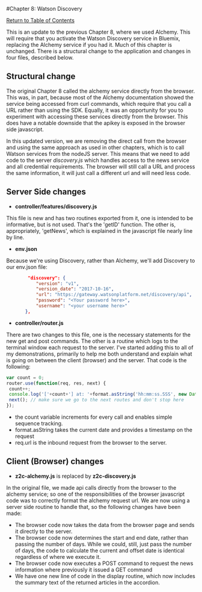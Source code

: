 #Chapter 8: Watson Discovery

[Return to Table of Contents](../README.pdf)

This is an update to the previous Chapter 8, where we used Alchemy. This will require that you activate the Watson Discovery service in Bluemix, replacing the Alchemy service if you had it. Much of this chapter is unchanged. There is a structural change to the application and changes in four files, described below. 
## Structural change

The original Chapter 8 called the alchemy service directly from the browser. This was, in part, because most of the Alchemy documentation showed the service being accessed from curl commands, which require that you call a URL rather than using the SDK. Equally, it was an opportunity for you to experiment with accessing these services directly from the browser. This does have a notable downside that the apikey is exposed in the browser side javascript. 

In this updated version, we are removing the direct call from the browser and using the same approach as used in other chapters, which is to call Watson services from the nodeJS server. This means that we need to add code to the server *discovery.js* which handles access to the news service and all credential requirements. The browser will still call a URL and process the same information, it will just call a different url and will need less code.

## Server Side changes
 - **controller/features/discovery.js**

 This file is new and has two routines exported from it, one is intended to be informative, but is not used. That's the 'getID' function. The other is, appropriately, 'getNews', which is explained in the javascript file nearly line by line. 
 - **env.json**

 Because we're using Discovery, rather than Alchemy, we'll add Discovery to our env.json file: 
 ```JSON
         "discovery": {
            "version": "v1",
            "version_date": "2017-10-16",
            "url": "https://gateway.watsonplatform.net/discovery/api",
            "password": "<Your password here>",
            "username": "<your username here>"
        },
```
 - **controller/router.js**

 There are two changes to this file, one is the necessary statements for the new get and post commands. The other is a routine which logs to the terminal window each request to the server. I've started adding this to all of my demonstrations, primarily to help me both understand and explain what is going on between the client (browser) and the server. 
 That code is the following: 
 ```javascript
 var count = 0;
router.use(function(req, res, next) {
  count++;
  console.log('['+count+'] at: '+format.asString('hh:mm:ss.SSS', new Date())+' Url is: ' + req.url);
  next(); // make sure we go to the next routes and don't stop here
});
```
   - the count variable increments for every call and enables simple sequence tracking. 
   - format.asString takes the current date and provides a timestamp on the request
   - req.url is the inbound request from the browser to the server.

## Client (Browser) changes
 - **z2c-alchemy.js** is replaced by **z2c-discovery.js**

 In the original file, we made api calls directly from the browser to the alchemy service; so one of the responsibilities of the browser javascript code was to correctly format the alchemy request url. We are now using a server side routine to handle that, so the following changes have been made: 
   - The browser code now takes the data from the browser page and sends it directly to the server. 
   - The browser code now determines the start and end date, rather than passing the number of days. While we could, still, just pass the number of days, the code to calculate the current and offset date is identical regardless of where we execute it. 
   - The browser code now executes a POST command to request the news information where previously it issued a GET command
   - We have one new line of code in the display routine, which now includes the summary text of the returned articles in the accordion.